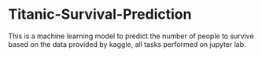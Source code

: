 # Titanic-Survival-Prediction
This is a machine learning model to predict the number of people to survive based on the data provided by kaggle, all tasks performed on jupyter lab.

